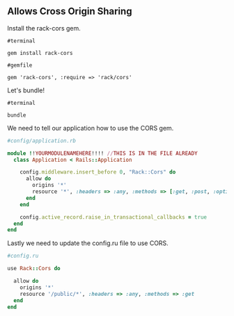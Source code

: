## Allows Cross Origin Sharing

Install the rack-cors gem.

```
#terminal

gem install rack-cors
```

```
#gemfile

gem 'rack-cors', :require => 'rack/cors'
```

Let's bundle! 

```
#terminal

bundle
```
We need to tell our application how to use the CORS gem.

```ruby
#config/application.rb

module !!YOURMODULENAMEHERE!!!! //THIS IS IN THE FILE ALREADY
  class Application < Rails::Application

    config.middleware.insert_before 0, "Rack::Cors" do
      allow do
        origins '*'
        resource '*', :headers => :any, :methods => [:get, :post, :options, :delete]
      end
    end

    config.active_record.raise_in_transactional_callbacks = true
  end
end

```

Lastly we need to update the config.ru file to use CORS.

```ruby
#config.ru

use Rack::Cors do

  allow do
    origins '*'
    resource '/public/*', :headers => :any, :methods => :get
  end
end
```